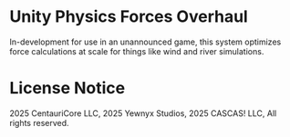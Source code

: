 # Unity Physics Forces Overhaul
In-development for use in an unannounced game, this system optimizes force calculations at scale for things like wind and river simulations.

# License Notice

2025 CentauriCore LLC, 2025 Yewnyx Studios, 2025 CASCAS! LLC, All rights reserved.
